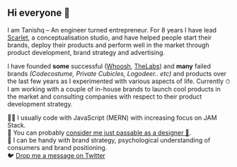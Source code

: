 ## Hi everyone 👋

I am Tanishq – An engineer turned entrepreneur. For 8 years I have lead [Scarlet](https://bescarlet.com), a conceptualisation studio, and have helped people start their brands, deploy their products and perform well in the market through product development, brand strategy and advertising.

I have founded **some** successful ([Whoosh](https://wearwhoosh.com), [TheLabs](https://thelabs.in)) and **many** failed brands _(Codecostume, Private Cubicles, Logodeer.. etc)_ and products over the last few years as I experimented with various aspects of life. Currently ⏱ I am working with a couple of in-house brands to launch cool products in the market and consulting companies with respect to their product development strategy.

👨‍💻 I usually code with JavaScript (MERN) with increasing focus on JAM Stack.  
🕺 You can probably [consider me just passable as a designer 🤭](https://www.behance.net/tanishqsh).  
🧠 I can be handy with brand strategy, psychological understanding of consumers and brand positioning.  
🐦 [Drop me a message on Twitter](https://twitter.com/tanishqxyz)
